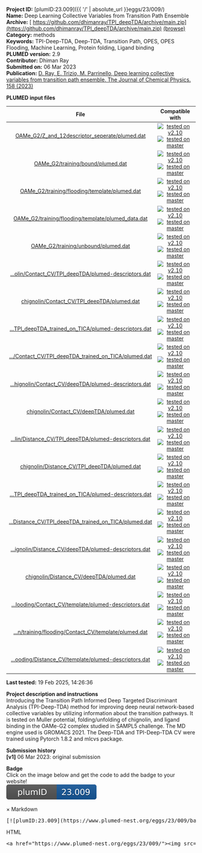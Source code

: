 **Project ID:** [plumID:23.009]({{ '/' | absolute_url }}eggs/23/009/)  
**Name:**  Deep Learning Collective Variables from Transition Path Ensemble  
**Archive:** [ https://github.com/dhimanray/TPI_deepTDA/archive/main.zip](https://github.com/dhimanray/TPI_deepTDA/archive/main.zip) [(browse)](https://github.com/dhimanray/TPI_deepTDA/tree/main)  
**Category:**  methods  
**Keywords:**  TPI-Deep-TDA, Deep-TDA, Transition Path, OPES, OPES Flooding, Machine Learning, Protein folding, Ligand binding  
**PLUMED version:**  2.9  
**Contributor:**  Dhiman Ray  
**Submitted on:** 06 Mar 2023  
**Publication:** [D. Ray, E. Trizio, M. Parrinello, Deep learning collective variables from transition path ensemble. The Journal of Chemical Physics. 158 (2023)](http://dx.doi.org/10.1063/5.0148872)  
  
**PLUMED input files**  
  
| File     | Compatible with |  
|:--------:|:--------:|  
| [OAMe_G2/Z_and_12descriptor_seperate/plumed.dat](./data/OAMe_G2/Z_and_12descriptor_seperate/plumed.dat.md) |  [![tested on v2.10](https://img.shields.io/badge/v2.10-passing-green.svg)](data/OAMe_G2/Z_and_12descriptor_seperate/plumed.dat.plumed.stderr) [![tested on master](https://img.shields.io/badge/master-passing-green.svg)](data/OAMe_G2/Z_and_12descriptor_seperate/plumed.dat.plumed_master.stderr) |  
| [OAMe_G2/training/bound/plumed.dat](./data/OAMe_G2/training/bound/plumed.dat.md) |  [![tested on v2.10](https://img.shields.io/badge/v2.10-passing-green.svg)](data/OAMe_G2/training/bound/plumed.dat.plumed.stderr) [![tested on master](https://img.shields.io/badge/master-passing-green.svg)](data/OAMe_G2/training/bound/plumed.dat.plumed_master.stderr) |  
| [OAMe_G2/training/flooding/template/plumed.dat](./data/OAMe_G2/training/flooding/template/plumed.dat.md) |  [![tested on v2.10](https://img.shields.io/badge/v2.10-passing-green.svg)](data/OAMe_G2/training/flooding/template/plumed.dat.plumed.stderr) [![tested on master](https://img.shields.io/badge/master-passing-green.svg)](data/OAMe_G2/training/flooding/template/plumed.dat.plumed_master.stderr) |  
| [OAMe_G2/training/flooding/template/plumed_data.dat](./data/OAMe_G2/training/flooding/template/plumed_data.dat.md) |  [![tested on v2.10](https://img.shields.io/badge/v2.10-passing-green.svg)](data/OAMe_G2/training/flooding/template/plumed_data.dat.plumed.stderr) [![tested on master](https://img.shields.io/badge/master-passing-green.svg)](data/OAMe_G2/training/flooding/template/plumed_data.dat.plumed_master.stderr) |  
| [OAMe_G2/training/unbound/plumed.dat](./data/OAMe_G2/training/unbound/plumed.dat.md) |  [![tested on v2.10](https://img.shields.io/badge/v2.10-passing-green.svg)](data/OAMe_G2/training/unbound/plumed.dat.plumed.stderr) [![tested on master](https://img.shields.io/badge/master-passing-green.svg)](data/OAMe_G2/training/unbound/plumed.dat.plumed_master.stderr) |  
| [...olin/Contact_CV/TPI_deepTDA/plumed-descriptors.dat](./data/chignolin/Contact_CV/TPI_deepTDA/plumed-descriptors.dat.md) |  [![tested on v2.10](https://img.shields.io/badge/v2.10-passing-green.svg)](data/chignolin/Contact_CV/TPI_deepTDA/plumed-descriptors.dat.plumed.stderr) [![tested on master](https://img.shields.io/badge/master-passing-green.svg)](data/chignolin/Contact_CV/TPI_deepTDA/plumed-descriptors.dat.plumed_master.stderr) |  
| [chignolin/Contact_CV/TPI_deepTDA/plumed.dat](./data/chignolin/Contact_CV/TPI_deepTDA/plumed.dat.md) |  [![tested on v2.10](https://img.shields.io/badge/v2.10-passing-green.svg)](data/chignolin/Contact_CV/TPI_deepTDA/plumed.dat.plumed.stderr) [![tested on master](https://img.shields.io/badge/master-passing-green.svg)](data/chignolin/Contact_CV/TPI_deepTDA/plumed.dat.plumed_master.stderr) |  
| [...TPI_deepTDA_trained_on_TICA/plumed-descriptors.dat](./data/chignolin/Contact_CV/TPI_deepTDA_trained_on_TICA/plumed-descriptors.dat.md) |  [![tested on v2.10](https://img.shields.io/badge/v2.10-passing-green.svg)](data/chignolin/Contact_CV/TPI_deepTDA_trained_on_TICA/plumed-descriptors.dat.plumed.stderr) [![tested on master](https://img.shields.io/badge/master-passing-green.svg)](data/chignolin/Contact_CV/TPI_deepTDA_trained_on_TICA/plumed-descriptors.dat.plumed_master.stderr) |  
| [.../Contact_CV/TPI_deepTDA_trained_on_TICA/plumed.dat](./data/chignolin/Contact_CV/TPI_deepTDA_trained_on_TICA/plumed.dat.md) |  [![tested on v2.10](https://img.shields.io/badge/v2.10-passing-green.svg)](data/chignolin/Contact_CV/TPI_deepTDA_trained_on_TICA/plumed.dat.plumed.stderr) [![tested on master](https://img.shields.io/badge/master-passing-green.svg)](data/chignolin/Contact_CV/TPI_deepTDA_trained_on_TICA/plumed.dat.plumed_master.stderr) |  
| [...hignolin/Contact_CV/deepTDA/plumed-descriptors.dat](./data/chignolin/Contact_CV/deepTDA/plumed-descriptors.dat.md) |  [![tested on v2.10](https://img.shields.io/badge/v2.10-passing-green.svg)](data/chignolin/Contact_CV/deepTDA/plumed-descriptors.dat.plumed.stderr) [![tested on master](https://img.shields.io/badge/master-passing-green.svg)](data/chignolin/Contact_CV/deepTDA/plumed-descriptors.dat.plumed_master.stderr) |  
| [chignolin/Contact_CV/deepTDA/plumed.dat](./data/chignolin/Contact_CV/deepTDA/plumed.dat.md) |  [![tested on v2.10](https://img.shields.io/badge/v2.10-passing-green.svg)](data/chignolin/Contact_CV/deepTDA/plumed.dat.plumed.stderr) [![tested on master](https://img.shields.io/badge/master-passing-green.svg)](data/chignolin/Contact_CV/deepTDA/plumed.dat.plumed_master.stderr) |  
| [...lin/Distance_CV/TPI_deepTDA/plumed-descriptors.dat](./data/chignolin/Distance_CV/TPI_deepTDA/plumed-descriptors.dat.md) |  [![tested on v2.10](https://img.shields.io/badge/v2.10-passing-green.svg)](data/chignolin/Distance_CV/TPI_deepTDA/plumed-descriptors.dat.plumed.stderr) [![tested on master](https://img.shields.io/badge/master-passing-green.svg)](data/chignolin/Distance_CV/TPI_deepTDA/plumed-descriptors.dat.plumed_master.stderr) |  
| [chignolin/Distance_CV/TPI_deepTDA/plumed.dat](./data/chignolin/Distance_CV/TPI_deepTDA/plumed.dat.md) |  [![tested on v2.10](https://img.shields.io/badge/v2.10-passing-green.svg)](data/chignolin/Distance_CV/TPI_deepTDA/plumed.dat.plumed.stderr) [![tested on master](https://img.shields.io/badge/master-passing-green.svg)](data/chignolin/Distance_CV/TPI_deepTDA/plumed.dat.plumed_master.stderr) |  
| [...TPI_deepTDA_trained_on_TICA/plumed-descriptors.dat](./data/chignolin/Distance_CV/TPI_deepTDA_trained_on_TICA/plumed-descriptors.dat.md) |  [![tested on v2.10](https://img.shields.io/badge/v2.10-passing-green.svg)](data/chignolin/Distance_CV/TPI_deepTDA_trained_on_TICA/plumed-descriptors.dat.plumed.stderr) [![tested on master](https://img.shields.io/badge/master-passing-green.svg)](data/chignolin/Distance_CV/TPI_deepTDA_trained_on_TICA/plumed-descriptors.dat.plumed_master.stderr) |  
| [...Distance_CV/TPI_deepTDA_trained_on_TICA/plumed.dat](./data/chignolin/Distance_CV/TPI_deepTDA_trained_on_TICA/plumed.dat.md) |  [![tested on v2.10](https://img.shields.io/badge/v2.10-passing-green.svg)](data/chignolin/Distance_CV/TPI_deepTDA_trained_on_TICA/plumed.dat.plumed.stderr) [![tested on master](https://img.shields.io/badge/master-passing-green.svg)](data/chignolin/Distance_CV/TPI_deepTDA_trained_on_TICA/plumed.dat.plumed_master.stderr) |  
| [...ignolin/Distance_CV/deepTDA/plumed-descriptors.dat](./data/chignolin/Distance_CV/deepTDA/plumed-descriptors.dat.md) |  [![tested on v2.10](https://img.shields.io/badge/v2.10-passing-green.svg)](data/chignolin/Distance_CV/deepTDA/plumed-descriptors.dat.plumed.stderr) [![tested on master](https://img.shields.io/badge/master-passing-green.svg)](data/chignolin/Distance_CV/deepTDA/plumed-descriptors.dat.plumed_master.stderr) |  
| [chignolin/Distance_CV/deepTDA/plumed.dat](./data/chignolin/Distance_CV/deepTDA/plumed.dat.md) |  [![tested on v2.10](https://img.shields.io/badge/v2.10-passing-green.svg)](data/chignolin/Distance_CV/deepTDA/plumed.dat.plumed.stderr) [![tested on master](https://img.shields.io/badge/master-passing-green.svg)](data/chignolin/Distance_CV/deepTDA/plumed.dat.plumed_master.stderr) |  
| [...looding/Contact_CV/template/plumed-descriptors.dat](./data/chignolin/training/flooding/Contact_CV/template/plumed-descriptors.dat.md) |  [![tested on v2.10](https://img.shields.io/badge/v2.10-passing-green.svg)](data/chignolin/training/flooding/Contact_CV/template/plumed-descriptors.dat.plumed.stderr) [![tested on master](https://img.shields.io/badge/master-passing-green.svg)](data/chignolin/training/flooding/Contact_CV/template/plumed-descriptors.dat.plumed_master.stderr) |  
| [...n/training/flooding/Contact_CV/template/plumed.dat](./data/chignolin/training/flooding/Contact_CV/template/plumed.dat.md) |  [![tested on v2.10](https://img.shields.io/badge/v2.10-passing-green.svg)](data/chignolin/training/flooding/Contact_CV/template/plumed.dat.plumed.stderr) [![tested on master](https://img.shields.io/badge/master-passing-green.svg)](data/chignolin/training/flooding/Contact_CV/template/plumed.dat.plumed_master.stderr) |  
| [...ooding/Distance_CV/template/plumed-descriptors.dat](./data/chignolin/training/flooding/Distance_CV/template/plumed-descriptors.dat.md) |  [![tested on v2.10](https://img.shields.io/badge/v2.10-passing-green.svg)](data/chignolin/training/flooding/Distance_CV/template/plumed-descriptors.dat.plumed.stderr) [![tested on master](https://img.shields.io/badge/master-passing-green.svg)](data/chignolin/training/flooding/Distance_CV/template/plumed-descriptors.dat.plumed_master.stderr) |  
  
**Last tested:**  19 Feb 2025, 14:26:36
  
**Project description and instructions**  
Introducing the Transition Path Informed Deep Targeted Discriminant Analysis (TPI-Deep-TDA) method for improving deep neural network-based collective variables by utilizing information about the transition pathways. It is tested on Muller potential, folding/unfolding of chignolin, and ligand binding in the OAMe-G2 complex studied in SAMPL5 challenge. The MD engine used is GROMACS 2021. The Deep-TDA and TPI-Deep-TDA CV were trained using Pytorch 1.8.2 and mlcvs package.
  
**Submission history**  
**[v1]** 06 Mar 2023: original submission  
  
**Badge**  
Click on the image below and get the code to add the badge to your website!  
<img src="./badge.svg" alt="plumeDnest:23.009" id="myBtn" class="badge">
<div id="myModal" class="modal">
  <div class="modal-content">
    <span class="close">&times;</span>
    Markdown<pre>[![plumID:23.009](https://www.plumed-nest.org/eggs/23/009/badge.svg)](https://www.plumed-nest.org/eggs/23/009/)</pre>
    HTML<pre>&lt;a href="https://www.plumed-nest.org/eggs/23/009/"&gt;&lt;img src="https://www.plumed-nest.org/eggs/23/009/badge.svg" alt="plumID:23.009"&gt;&lt;/a&gt;</pre>
  </div>
</div>
